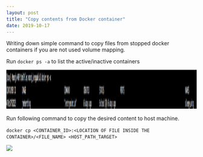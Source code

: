 ```yaml
---
layout: post
title: "Copy contents from Docker container"
date: 2019-10-17
---
```


Writing down simple command to copy files from stopped docker containers if you are not used volume mapping.

Run ```docker ps -a``` to list the active/inactive containers


<img src="/img/dock1.png" width="840" height="103">


Run following command to copy the desired content to host machine.

```docker cp <CONTAINER_ID>:<LOCATION OF FILE INSIDE THE CONTAINER>/<FILE_NAME> <HOST_PATH_TARGET>```


<img src="/img/dock2.png">
